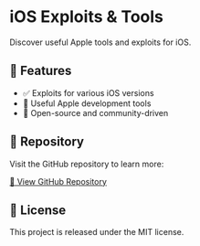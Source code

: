# iOS Exploits & Tools

Discover useful Apple tools and exploits for iOS.

## 📌 Features
- ✅ Exploits for various iOS versions
- 🔧 Useful Apple development tools
- 📂 Open-source and community-driven

## 📂 Repository
Visit the GitHub repository to learn more:

[🔗 View GitHub Repository](https://discord.gg/XBR4kuxYV6)

## 📜 License
This project is released under the MIT license.
